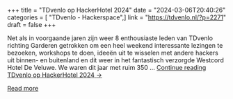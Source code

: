 +++
title = "TDvenlo op HackerHotel 2024"
date = "2024-03-06T20:40:26"
categories = [ "TDvenlo - Hackerspace",]
link = "https://tdvenlo.nl/?p=2271"
draft = false
+++

Net als in voorgaande jaren zijn weer 8 enthousiaste leden van TDvenlo richting Garderen getrokken om een heel weekend interessante lezingen te bezoeken, workshops te doen, ideeën uit te wisselen met andere hackers uit binnen- en buitenland en dit weer in het fantastisch verzorgde Westcord Hotel De Veluwe. We waren dit jaar met ruim 350 &#8230; <a class="more-link" href="https://tdvenlo.nl/?p=2271">Continue reading <span class="screen-reader-text">TDvenlo op HackerHotel 2024</span> <span class="meta-nav">&#8594;</span></a>

[Read more](https://tdvenlo.nl/?p=2271)